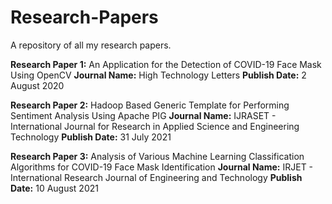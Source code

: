 # Research-Papers
A repository of all my research papers.

<b>Research Paper 1:</b> An Application for the Detection of COVID-19 Face Mask Using OpenCV
<b>Journal Name:</b> High Technology Letters
<b>Publish Date:</b> 2 August 2020

<b>Research Paper 2:</b> Hadoop Based Generic Template for Performing Sentiment Analysis Using Apache PIG
<b>Journal Name:</b> IJRASET - International Journal for Research in Applied Science and Engineering Technology
<b>Publish Date:</b> 31 July 2021

<b>Research Paper 3:</b> Analysis of Various Machine Learning Classification Algorithms for COVID-19 Face Mask Identification
<b>Journal Name:</b> IRJET - International Research Journal of Engineering and Technology
<b>Publish Date:</b> 10 August 2021
